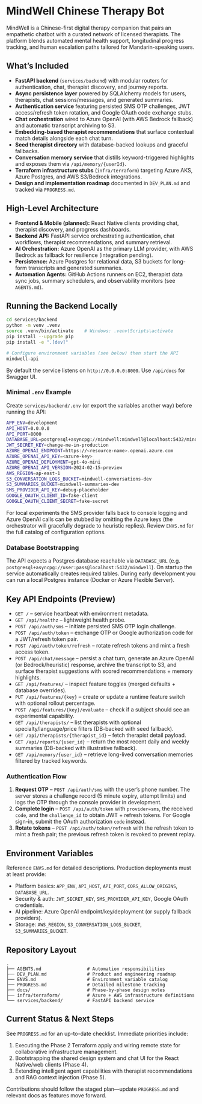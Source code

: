 # MindWell Chinese Therapy Bot

MindWell is a Chinese-first digital therapy companion that pairs an empathetic chatbot with a curated network of licensed therapists. The platform blends automated mental health support, longitudinal progress tracking, and human escalation paths tailored for Mandarin-speaking users.

## What’s Included
- **FastAPI backend** (`services/backend`) with modular routers for authentication, chat, therapist discovery, and journey reports.
- **Async persistence layer** powered by SQLAlchemy models for users, therapists, chat sessions/messages, and generated summaries.
- **Authentication service** featuring persisted SMS OTP challenges, JWT access/refresh token rotation, and Google OAuth code exchange stubs.
- **Chat orchestration** wired to Azure OpenAI (with AWS Bedrock fallback) and automatic transcript archiving to S3.
- **Embedding-based therapist recommendations** that surface contextual match details alongside each chat turn.
- **Seed therapist directory** with database-backed lookups and graceful fallbacks.
- **Conversation memory service** that distills keyword-triggered highlights and exposes them via `/api/memory/{userId}`.
- **Terraform infrastructure stubs** (`infra/terraform`) targeting Azure AKS, Azure Postgres, and AWS S3/Bedrock integrations.
- **Design and implementation roadmap** documented in `DEV_PLAN.md` and tracked via `PROGRESS.md`.

## High-Level Architecture
- **Frontend & Mobile (planned):** React Native clients providing chat, therapist discovery, and progress dashboards.
- **Backend API:** FastAPI service orchestrating authentication, chat workflows, therapist recommendations, and summary retrieval.
- **AI Orchestration:** Azure OpenAI as the primary LLM provider, with AWS Bedrock as fallback for resilience (integration pending).
- **Persistence:** Azure Postgres for relational data, S3 buckets for long-form transcripts and generated summaries.
- **Automation Agents:** GitHub Actions runners on EC2, therapist data sync jobs, summary schedulers, and observability monitors (see `AGENTS.md`).

## Running the Backend Locally
```bash
cd services/backend
python -m venv .venv
source .venv/bin/activate    # Windows: .venv\Scripts\activate
pip install --upgrade pip
pip install -e ".[dev]"

# Configure environment variables (see below) then start the API
mindwell-api
```

By default the service listens on `http://0.0.0.0:8000`. Use `/api/docs` for Swagger UI.

### Minimal `.env` Example
Create `services/backend/.env` (or export the variables another way) before running the API:

```bash
APP_ENV=development
API_HOST=0.0.0.0
API_PORT=8000
DATABASE_URL=postgresql+asyncpg://mindwell:mindwell@localhost:5432/mindwell
JWT_SECRET_KEY=change-me-in-production
AZURE_OPENAI_ENDPOINT=https://<resource-name>.openai.azure.com
AZURE_OPENAI_API_KEY=<azure-key>
AZURE_OPENAI_DEPLOYMENT=gpt-4o-mini
AZURE_OPENAI_API_VERSION=2024-02-15-preview
AWS_REGION=ap-east-1
S3_CONVERSATION_LOGS_BUCKET=mindwell-conversations-dev
S3_SUMMARIES_BUCKET=mindwell-summaries-dev
SMS_PROVIDER_API_KEY=debug-placeholder
GOOGLE_OAUTH_CLIENT_ID=fake-client
GOOGLE_OAUTH_CLIENT_SECRET=fake-secret
```

For local experiments the SMS provider falls back to console logging and Azure OpenAI calls can be stubbed by omitting the Azure keys (the orchestrator will gracefully degrade to heuristic replies). Review `ENVS.md` for the full catalog of configuration options.

### Database Bootstrapping
The API expects a Postgres database reachable via `DATABASE_URL` (e.g. `postgresql+asyncpg://user:pass@localhost:5432/mindwell`). On startup the service automatically creates required tables. During early development you can run a local Postgres instance (Docker or Azure Flexible Server).

## Key API Endpoints (Preview)
- `GET /` – service heartbeat with environment metadata.
- `GET /api/healthz` – lightweight health probe.
- `POST /api/auth/sms` – initiate persisted SMS OTP login challenge.
- `POST /api/auth/token` – exchange OTP or Google authorization code for a JWT/refresh token pair.
- `POST /api/auth/token/refresh` – rotate refresh tokens and mint a fresh access token.
- `POST /api/chat/message` – persist a chat turn, generate an Azure OpenAI (or Bedrock/heuristic) response, archive the transcript to S3, and surface therapist suggestions with scored recommendations + memory highlights.
- `GET /api/features/` – inspect feature toggles (merged defaults + database overrides).
- `PUT /api/features/{key}` – create or update a runtime feature switch with optional rollout percentage.
- `POST /api/features/{key}/evaluate` – check if a subject should see an experimental capability.
- `GET /api/therapists/` – list therapists with optional specialty/language/price filters (DB-backed with seed fallback).
- `GET /api/therapists/{therapist_id}` – fetch therapist detail payload.
- `GET /api/reports/{user_id}` – return the most recent daily and weekly summaries (DB-backed with illustrative fallback).
- `GET /api/memory/{user_id}` – retrieve long-lived conversation memories filtered by tracked keywords.

### Authentication Flow
1. **Request OTP** – `POST /api/auth/sms` with the user’s phone number. The server stores a challenge record (5 minute expiry, attempt limits) and logs the OTP through the console provider in development.
2. **Complete login** – `POST /api/auth/token` with `provider=sms`, the received `code`, and the `challenge_id` to obtain JWT + refresh tokens. For Google sign-in, submit the OAuth authorization `code` instead.
3. **Rotate tokens** – `POST /api/auth/token/refresh` with the refresh token to mint a fresh pair; the previous refresh token is revoked to prevent replay.

## Environment Variables
Reference `ENVS.md` for detailed descriptions. Production deployments must at least provide:
- Platform basics: `APP_ENV`, `API_HOST`, `API_PORT`, `CORS_ALLOW_ORIGINS`, `DATABASE_URL`.
- Security & auth: `JWT_SECRET_KEY`, `SMS_PROVIDER_API_KEY`, Google OAuth credentials.
- AI pipeline: Azure OpenAI endpoint/key/deployment (or supply fallback providers).
- Storage: `AWS_REGION`, `S3_CONVERSATION_LOGS_BUCKET`, `S3_SUMMARIES_BUCKET`.

## Repository Layout
```
.
├── AGENTS.md                 # Automation responsibilities
├── DEV_PLAN.md               # Product and engineering roadmap
├── ENVS.md                   # Environment variable catalog
├── PROGRESS.md               # Detailed milestone tracking
├── docs/                     # Phase-by-phase design notes
├── infra/terraform/          # Azure + AWS infrastructure definitions
└── services/backend/         # FastAPI backend service
```

## Current Status & Next Steps
See `PROGRESS.md` for an up-to-date checklist. Immediate priorities include:
1. Executing the Phase 2 Terraform apply and wiring remote state for collaborative infrastructure management.
2. Bootstrapping the shared design system and chat UI for the React Native/web clients (Phase 4).
3. Extending intelligent agent capabilities with therapist recommendations and RAG context injection (Phase 5).

Contributions should follow the staged plan—update `PROGRESS.md` and relevant docs as features move forward.
